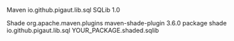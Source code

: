 Maven
<dependency>
    <groupId>io.github.pigaut.lib.sql</groupId>
    <artifactId>SQLib</artifactId>
    <version>1.0</version>
</dependency>

Shade
<plugin>
    <groupId>org.apache.maven.plugins</groupId>
    <artifactId>maven-shade-plugin</artifactId>
    <version>3.6.0</version>
    <executions>
        <execution>
            <phase>package</phase>
            <goals>
                <goal>shade</goal>
            </goals>
            <configuration>
                <relocations>
                    <relocation>
                        <pattern>io.github.pigaut.lib.sql</pattern>
                        <shadedPattern>YOUR_PACKAGE.shaded.sqlib</shadedPattern>
                    </relocation>
                </relocations>
            </configuration>
        </execution>
    </executions>
</plugin>
